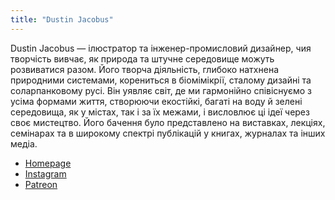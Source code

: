 ```yaml
---
title: "Dustin Jacobus"
---
```


Dustin Jacobus — ілюстратор та інженер-промисловий дизайнер, чия творчість вивчає, як природа та штучне середовище можуть розвиватися разом. Його творча діяльність, глибоко натхнена природними системами, корениться в біомімікрії, сталому дизайні та соларпанковому русі. Він уявляє світ, де ми гармонійно співіснуємо з усіма формами життя, створюючи екостійкі, багаті на воду й зелені середовища, як у містах, так і за їх межами, і висловлює ці ідеї через своє мистецтво. Його бачення було представлено на виставках, лекціях, семінарах та в широкому спектрі публікацій у книгах, журналах та інших медіа.

- [Homepage](https://dustinjacobus.com/)
- [Instagram](https://www.instagram.com/solarpunkart/)
- [Patreon](http://patreon.com/dustinjacobus)
